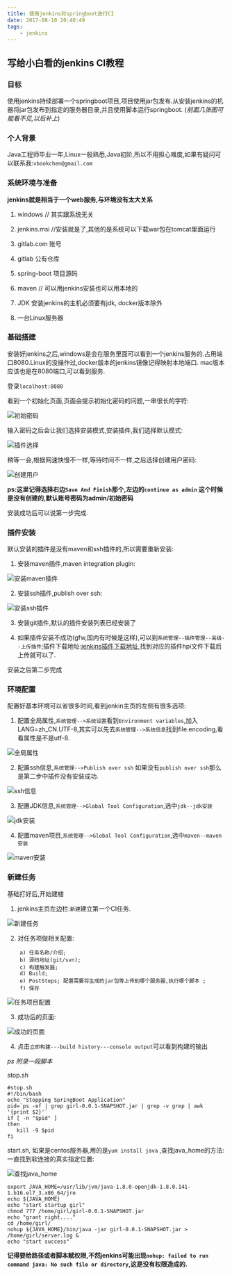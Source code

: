 ```yaml
---
title: 使用jenkins对springboot进行CI
date: 2017-08-10 20:40:49
tags:
    - jenkins
---
```



## 写给小白看的jenkins CI教程

### 目标

使用jenkins持续部署一个springboot项目,项目使用jar包发布.从安装jenkins的机器将jar包发布到指定的服务器目录,并且使用脚本运行springboot. (_前面几张图可能看不见,以后补上_)

### 个人背景

Java工程师毕业一年,Linux一般熟悉,Java初阶,所以不用担心难度,如果有疑问可以联系我:`vbookchen@gmail.com`

### 系统环境与准备

__jenkins就是相当于一个web服务,与环境没有太大关系__

1) windows   // 其实跟系统无关

2) jenkins.msi //安装就是了,其他的是系统可以下载war包在tomcat里面运行

3) gitlab.com 账号

4) gitlab 公有仓库

5) spring-boot 项目源码

6) maven // 可以用jenkins安装也可以用本地的

7) JDK  安装jenkins的主机必须要有jdk, docker版本除外

8) 一台Linux服务器

<!--more--> 

### 基础搭建

安装好jenkins之后,windows是会在服务里面可以看到一个jenkins服务的.占用端口8080.Linux的没操作过,docker版本的jenkins镜像记得映射本地端口. mac版本应该也是在8080端口,可以看到服务.

登录`localhost:8080`

看到一个初始化页面,页面会提示初始化密码的问题,一串很长的字符:

![初始密码](/images/jenkins/img1.png)

输入密码之后会让我们选择安装模式,安装插件,我们选择默认模式:

![插件选择](/images/jenkins/img2.png)

稍等一会,根据网速快慢不一样,等待时间不一样,之后选择创建用户密码:

![创建用户](/images/jenkins/img3.png)

__ps:这里记得选择右边`Save And Finish`那个,左边的`continue as admin` 这个时候是没有创建的,默认账号密码为admin/初始密码__

安装成功后可以说第一步完成.

### 插件安装

默认安装的插件是没有maven和ssh插件的,所以需要重新安装:

1) 安装maven插件,maven integration plugin:

![安装maven插件](/images/jenkins/img4.png)

2) 安装ssh插件,publish over ssh:

![安装ssh插件](/images/jenkins/img5.png)

3) 安装git插件,默认的插件安装列表已经安装了

4) 如果插件安装不成功(gfw,国内有时候是这样),可以到`系统管理--插件管理--高级--上传插件`;插件下载地址:[jenkins插件下载地址](https://updates.jenkins-ci.org/download/plugins),找到对应的插件hpi文件下载后上传就可以了.


安装之后第二步完成

### 环境配置

配置好基本环境可以省很多时间,看到jenkin主页的左侧有很多选项:

1) 配置全局属性,`系统管理-->系统设置`看到`Environment variables`,加入LANG=zh_CN.UTF-8,其实可以先去`系统管理-->系统信息`找到file.encoding,看看属性是不是utf-8.

![全局属性](/images/jenkins/img6.png)

2) 配置ssh信息,`系统管理-->Publish over ssh` 如果没有`publish over ssh`那么是第二步中插件没有安装成功.

![ssh信息](/images/jenkins/img7.png)

3) 配置JDK信息,`系统管理-->Global Tool Configuration`,选中`jdk--jdk安装`

![jdk安装](/images/jenkins/img8.png)

4) 配置maven项目,`系统管理-->Global Tool Configuration`,选中`maven--maven安装`

![maven安装](/images/jenkins/img9.png)


### 新建任务

基础打好后,开始建楼

1) jenkins主页左边栏:`新建`建立第一个CI任务.

![新建任务](/images/jenkins/img10.png)

2) 对任务项做相关配置:

```
    a) 任务名称/介绍;
    b) 源码地址(git/svn);
    c) 构建触发器;
    d) Build;
    e) PostSteps; 配置需要将生成的jar包等上传到哪个服务器,执行哪个脚本 ;
    f) 保存

```

![任务项目配置](/images/jenkins/img11.gif)

3) 成功后的页面:

![成功的页面](/images/jenkins/img12.png)

4) 点击`立即构建---build history---console output`可以看到构建的输出

_ps 附录一段脚本_

stop.sh

```
#stop.sh
#!/bin/bash
echo "Stopping SpringBoot Application"
pid=`ps -ef | grep girl-0.0.1-SNAPSHOT.jar | grep -v grep | awk '{print $2}'`
if [ -n "$pid" ]
then
   kill -9 $pid
fi

```

start.sh, 如果是centos服务器,用的是`yum install java` ,查找java_home的方法:一直找到软连接的真实指定位置:

![查找java_home](/images/jenkins/image14/png)

```
export JAVA_HOME=/usr/lib/jvm/java-1.8.0-openjdk-1.8.0.141-1.b16.el7_3.x86_64/jre
echo ${JAVA_HOME}
echo "start startup girl"
chmod 777 /home/girl/girl-0.0.1-SNAPSHOT.jar
echo "grant right...."
cd /home/girl/
nohup ${JAVA_HOME}/bin/java -jar girl-0.0.1-SNAPSHOT.jar > /home/girl/server.log &
echo "start success"

```

__记得要给路径或者脚本赋权限,不然jenkins可能出现`nohup: failed to run command java: No such file or directory`,这是没有权限造成的.__

